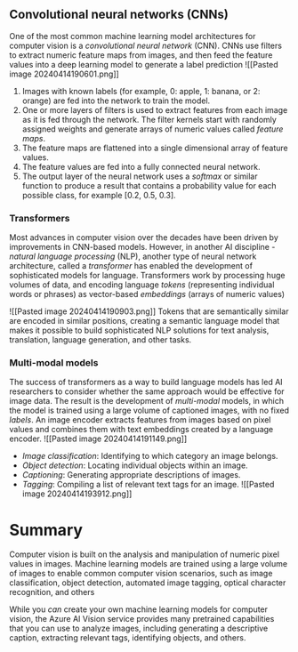 ## Convolutional neural networks (CNNs)

One of the most common machine learning model architectures for computer vision is a _convolutional neural network_ (CNN). CNNs use filters to extract numeric feature maps from images, and then feed the feature values into a deep learning model to generate a label prediction
![[Pasted image 20240414190601.png]]

1. Images with known labels (for example, 0: apple, 1: banana, or 2: orange) are fed into the network to train the model.
2. One or more layers of filters is used to extract features from each image as it is fed through the network. The filter kernels start with randomly assigned weights and generate arrays of numeric values called _feature maps_.
3. The feature maps are flattened into a single dimensional array of feature values.
4. The feature values are fed into a fully connected neural network.
5. The output layer of the neural network uses a _softmax_ or similar function to produce a result that contains a probability value for each possible class, for example [0.2, 0.5, 0.3].

### Transformers

Most advances in computer vision over the decades have been driven by improvements in CNN-based models. However, in another AI discipline - _natural language processing_ (NLP), another type of neural network architecture, called a _transformer_ has enabled the development of sophisticated models for language. Transformers work by processing huge volumes of data, and encoding language _tokens_ (representing individual words or phrases) as vector-based _embeddings_ (arrays of numeric values)

![[Pasted image 20240414190903.png]]
Tokens that are semantically similar are encoded in similar positions, creating a semantic language model that makes it possible to build sophisticated NLP solutions for text analysis, translation, language generation, and other tasks.



### Multi-modal models

The success of transformers as a way to build language models has led AI researchers to consider whether the same approach would be effective for image data. The result is the development of _multi-modal_ models, in which the model is trained using a large volume of captioned images, with no fixed _labels_. An image encoder extracts features from images based on pixel values and combines them with text embeddings created by a language encoder.
![[Pasted image 20240414191149.png]]


- _Image classification_: Identifying to which category an image belongs.
- _Object detection_: Locating individual objects within an image.
- _Captioning_: Generating appropriate descriptions of images.
- _Tagging_: Compiling a list of relevant text tags for an image.
![[Pasted image 20240414193912.png]]


# Summary



Computer vision is built on the analysis and manipulation of numeric pixel values in images. Machine learning models are trained using a large volume of images to enable common computer vision scenarios, such as image classification, object detection, automated image tagging, optical character recognition, and others

While you _can_ create your own machine learning models for computer vision, the Azure AI Vision service provides many pretrained capabilities that you can use to analyze images, including generating a descriptive caption, extracting relevant tags, identifying objects, and others.